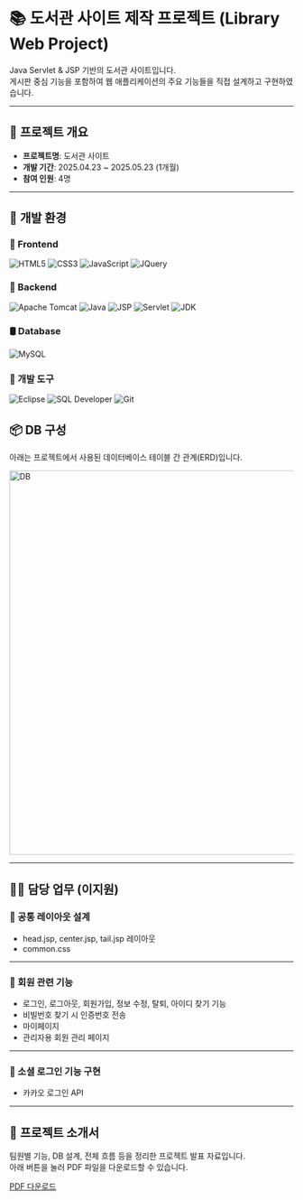 # 📚 도서관 사이트 제작 프로젝트 (Library Web Project)

Java Servlet & JSP 기반의 도서관 사이트입니다.  
게시판 중심 기능을 포함하여 웹 애플리케이션의 주요 기능들을 직접 설계하고 구현하였습니다.

---

## 📝 프로젝트 개요

- **프로젝트명**: 도서관 사이트  
- **개발 기간**: 2025.04.23 ~ 2025.05.23 (1개월)  
- **참여 인원**: 4명  

---

## 🌟 개발 환경

### 👀 Frontend  
  ![HTML5](https://img.shields.io/badge/HTML5-E34F26?style=for-the-badge&logo=html5&logoColor=white)
  ![CSS3](https://img.shields.io/badge/CSS3-1572B6?style=for-the-badge&logo=css3&logoColor=white)
  ![JavaScript](https://img.shields.io/badge/JavaScript-F7DF1E?style=for-the-badge&logo=javascript&logoColor=black)
  ![JQuery](https://img.shields.io/badge/JQuery-0769AD?style=for-the-badge&logo=jquery&logoColor=white)  

### 🧠 Backend
  ![Apache Tomcat](https://img.shields.io/badge/Tomcat-005571?style=for-the-badge&logo=apachetomcat&logoColor=white)
  ![Java](https://img.shields.io/badge/Java-007396?style=for-the-badge&logo=java&logoColor=white)
  ![JSP](https://img.shields.io/badge/JSP-007396?style=for-the-badge&logo=java&logoColor=white)
  ![Servlet](https://img.shields.io/badge/Servlet-2C2255?style=for-the-badge&logo=java&logoColor=white)
  ![JDK](https://img.shields.io/badge/JDK-007396?style=for-the-badge&logo=java&logoColor=white)  

### 🛢 Database
  ![MySQL](https://img.shields.io/badge/MySQL-4479A1?style=for-the-badge&logo=mysql&logoColor=white)  

### 🧰 개발 도구
  ![Eclipse](https://img.shields.io/badge/Eclipse-2C2255?style=for-the-badge&logo=eclipse&logoColor=white)
  ![SQL Developer](https://img.shields.io/badge/SQL_Developer-0F4B7F?style=for-the-badge&logo=oracle&logoColor=white)
  ![Git](https://img.shields.io/badge/Git-F05032?style=for-the-badge&logo=git&logoColor=white)  


## 📦 DB 구성

아래는 프로젝트에서 사용된 데이터베이스 테이블 간 관계(ERD)입니다.

<img width="879" height="681" alt="DB" src="https://github.com/user-attachments/assets/1d4a805c-da97-4dd2-9995-f5924ed8f5b3" />

---


## 👩‍💻 담당 업무 (이지원)

### 📌 공통 레이아웃 설계
- head.jsp, center.jsp, tail.jsp 레이아웃
- common.css
---

### 📌 회원 관련 기능
- 로그인, 로그아웃, 회원가입, 정보 수정, 탈퇴, 아이디 찾기 기능
- 비빌번호 찾기 시 인증번호 전송
- 마이페이지
- 관리자용 회원 관리 페이지
---

### 📌 소셜 로그인 기능 구현
- 카카오 로그인 API
---


## 📄 프로젝트 소개서

팀원별 기능, DB 설계, 전체 흐름 등을 정리한 프로젝트 발표 자료입니다.  
아래 버튼을 눌러 PDF 파일을 다운로드할 수 있습니다.

[PDF 다운로드](https://raw.githubusercontent.com/YOON-J11/library_project/develop/LibraryProject_ppt.pdf)


